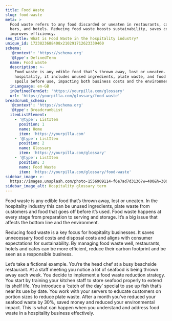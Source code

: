```yaml
---
title: Food Waste
slug: food-waste
meta: >
  Food waste refers to any food discarded or uneaten in restaurants, cafes,
  bars, and hotels. Reducing food waste boosts sustainability, saves costs, and
  improves efficiency.
seo_title: What is Food Waste in the hospitality industry?
unique_id: 1723823688408x210291712623339460
schema:
  '@context': 'https://schema.org'
  '@type': DefinedTerm
  name: Food waste
  description: >-
    Food waste is any edible food that’s thrown away, lost or uneaten. In
    hospitality, it includes unused ingredients, plate waste, and food that
    spoils before use, impacting both business costs and the environment.
  inLanguage: en-GB
  inDefinedTermSet: 'https://yourpilla.com/glossary'
  url: 'https://yourpilla.com/glossary/food-waste'
breadcrumb_schema:
  '@context': 'https://schema.org'
  '@type': BreadcrumbList
  itemListElement:
    - '@type': ListItem
      position: 1
      name: Home
      item: 'https://yourpilla.com'
    - '@type': ListItem
      position: 2
      name: Glossary
      item: 'https://yourpilla.com/glossary'
    - '@type': ListItem
      position: 3
      name: Food Waste
      item: 'https://yourpilla.com/glossary/food-waste'
sidebar_image: >-
  https://images.unsplash.com/photo-1556909114-f6e7ad7d3136?w=400&h=300&fit=crop&auto=format
sidebar_image_alt: Hospitality glossary term
---
```

Food waste is any edible food that’s thrown away, lost or uneaten. In the hospitality industry this can be unused ingredients, plate waste from customers and food that goes off before it’s used. Food waste happens at every stage from preparation to serving and storage. It’s a big issue that affects the bottom line and the environment.

Reducing food waste is a key focus for hospitality businesses. It saves unnecessary food costs and disposal costs and aligns with consumer expectations for sustainability. By managing food waste well, restaurants, hotels and cafes can be more efficient, reduce their carbon footprint and be seen as a responsible business.

Let’s take a fictional example. You’re the head chef at a busy beachside restaurant. At a staff meeting you notice a lot of seafood is being thrown away each week. You decide to implement a food waste reduction strategy. You start by training your kitchen staff to store seafood properly to extend its shelf life. You introduce a ‘catch of the day’ special to use up fish that’s near its use by date. You work with your servers to educate customers on portion sizes to reduce plate waste. After a month you’ve reduced your seafood waste by 30%, saved money and reduced your environmental impact. This is what can happen when you understand and address food waste in a hospitality business effectively.
